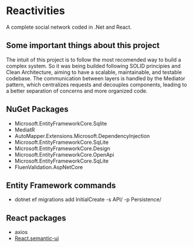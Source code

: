 # Reactivities

A complete social network coded in .Net and React.

## Some important things about this project

The intuit of this project is to follow the most recomended way to build a complex system.
So it was being builded following SOLID principies and Clean Architecture, aiming to have a scalable, maintainable, and testable codebase.
The communication between layers is handled by the Mediator pattern, which centralizes requests and decouples components, leading to a better separation of concerns and more organized code.

## NuGet Packages

- Microsoft.EntityFrameworkCore.Sqlite
- MediatR
- AutoMapper.Extensions.Microsoft.DependencyInjection
- Microsoft.EntityFrameworkCore.SqLite
- Microsoft.EntityFrameworkCore.Design
- Microsoft.EntityFrameworkCore.OpenApi
- Microsoft.EntityFrameworkCore.SqLite
- FluenValidation.AspNetCore

## Entity Framework commands

- dotnet ef migrations add InitialCreate -s API/ -p Persistence/

## React packages
- axios
- [React.semantic-ui](https://react.semantic-ui.com)